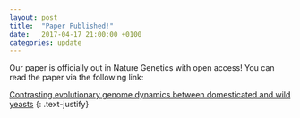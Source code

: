 ```yaml
---
layout: post
title:  "Paper Published!"
date:   2017-04-17 21:00:00 +0100
categories: update
---
```


Our paper is officially out in Nature Genetics with open access! You can read the paper via the following link:


[Contrasting evolutionary genome dynamics between domesticated and wild yeasts](https://www.nature.com/ng/journal/vaop/ncurrent/full/ng.3847.html)
{: .text-justify}

